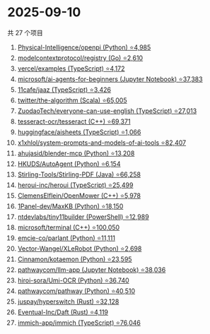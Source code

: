 # 2025-09-10

共 27 个项目

<!-- BEGIN GITHUB -->
<!-- 最后更新时间 2025-09-10 20:16:51 +0800 -->
1. [Physical-Intelligence/openpi (Python) ⭐4,985](https://github.com/Physical-Intelligence/openpi)
1. [modelcontextprotocol/registry (Go) ⭐2,610](https://github.com/modelcontextprotocol/registry)
1. [vercel/examples (TypeScript) ⭐4,172](https://github.com/vercel/examples)
1. [microsoft/ai-agents-for-beginners (Jupyter Notebook) ⭐37,383](https://github.com/microsoft/ai-agents-for-beginners)
1. [11cafe/jaaz (TypeScript) ⭐3,426](https://github.com/11cafe/jaaz)
1. [twitter/the-algorithm (Scala) ⭐65,005](https://github.com/twitter/the-algorithm)
1. [ZuodaoTech/everyone-can-use-english (TypeScript) ⭐27,013](https://github.com/ZuodaoTech/everyone-can-use-english)
1. [tesseract-ocr/tesseract (C++) ⭐69,371](https://github.com/tesseract-ocr/tesseract)
1. [huggingface/aisheets (TypeScript) ⭐1,066](https://github.com/huggingface/aisheets)
1. [x1xhlol/system-prompts-and-models-of-ai-tools ⭐82,407](https://github.com/x1xhlol/system-prompts-and-models-of-ai-tools)
1. [ahujasid/blender-mcp (Python) ⭐13,208](https://github.com/ahujasid/blender-mcp)
1. [HKUDS/AutoAgent (Python) ⭐6,154](https://github.com/HKUDS/AutoAgent)
1. [Stirling-Tools/Stirling-PDF (Java) ⭐66,258](https://github.com/Stirling-Tools/Stirling-PDF)
1. [heroui-inc/heroui (TypeScript) ⭐25,499](https://github.com/heroui-inc/heroui)
1. [ClemensElflein/OpenMower (C++) ⭐5,978](https://github.com/ClemensElflein/OpenMower)
1. [1Panel-dev/MaxKB (Python) ⭐18,150](https://github.com/1Panel-dev/MaxKB)
1. [ntdevlabs/tiny11builder (PowerShell) ⭐12,989](https://github.com/ntdevlabs/tiny11builder)
1. [microsoft/terminal (C++) ⭐100,050](https://github.com/microsoft/terminal)
1. [emcie-co/parlant (Python) ⭐11,111](https://github.com/emcie-co/parlant)
1. [Vector-Wangel/XLeRobot (Python) ⭐2,698](https://github.com/Vector-Wangel/XLeRobot)
1. [Cinnamon/kotaemon (Python) ⭐23,595](https://github.com/Cinnamon/kotaemon)
1. [pathwaycom/llm-app (Jupyter Notebook) ⭐38,036](https://github.com/pathwaycom/llm-app)
1. [hiroi-sora/Umi-OCR (Python) ⭐36,740](https://github.com/hiroi-sora/Umi-OCR)
1. [pathwaycom/pathway (Python) ⭐40,510](https://github.com/pathwaycom/pathway)
1. [juspay/hyperswitch (Rust) ⭐32,128](https://github.com/juspay/hyperswitch)
1. [Eventual-Inc/Daft (Rust) ⭐4,119](https://github.com/Eventual-Inc/Daft)
1. [immich-app/immich (TypeScript) ⭐76,046](https://github.com/immich-app/immich)
<!-- END GITHUB -->